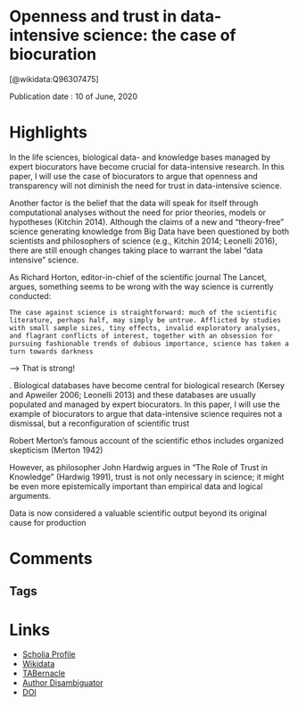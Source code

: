 
Openness and trust in data-intensive science: the case of biocuration
=====================================================================
  
  [@wikidata:Q96307475]  
  
Publication date : 10 of June, 2020  

# Highlights

 In the life sciences, biological data- and knowledge bases managed by expert biocurators have become crucial for data-intensive research. In this paper, I will use the case of biocurators to argue that openness and transparency will not diminish the need for trust in data-intensive science.

 
 Another factor is the belief that the data will speak for itself through computational analyses without the need for prior theories, models or hypotheses (Kitchin 2014). Although the claims of a new and “theory-free” science generating knowledge from Big Data have been questioned by both scientists and philosophers of science (e.g., Kitchin 2014; Leonelli 2016), there are still enough changes taking place to warrant the label “data intensive” science.

 As Richard Horton, editor-in-chief of the scientific journal The Lancet, argues, something seems to be wrong with the way science is currently conducted:

    The case against science is straightforward: much of the scientific literature, perhaps half, may simply be untrue. Afflicted by studies with small sample sizes, tiny effects, invalid exploratory analyses, and flagrant conflicts of interest, together with an obsession for pursuing fashionable trends of dubious importance, science has taken a turn towards darkness

--> That is strong! 

. Biological databases have become central for biological research (Kersey and Apweiler 2006; Leonelli 2013) and these databases are usually populated and managed by expert biocurators. In this paper, I will use the example of biocurators to argue that data-intensive science requires not a dismissal, but a reconfiguration of scientific trust

Robert Merton’s famous account of the scientific ethos includes organized skepticism (Merton 1942) 


However, as philosopher John Hardwig argues in “The Role of Trust in Knowledge” (Hardwig 1991), trust is not only necessary in science; it might be even more epistemically important than empirical data and logical arguments. 

Data is now considered a valuable scientific output beyond its original cause for production



# Comments

## Tags

# Links
  
 * [Scholia Profile](https://scholia.toolforge.org/work/Q96307475)  
 * [Wikidata](https://www.wikidata.org/wiki/Q96307475)  
 * [TABernacle](https://tabernacle.toolforge.org/?#/tab/manual/Q96307475/P921%3BP4510)  
 * [Author Disambiguator](https://author-disambiguator.toolforge.org/work_item_oauth.php?id=Q96307475&batch_id=&match=1&author_list_id=&doit=Get+author+links+for+work)  
 * [DOI](https://doi.org/10.1007/S11019-020-09960-5)  
